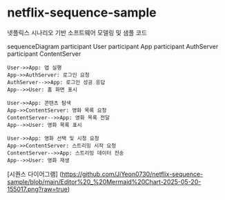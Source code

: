 # netflix-sequence-sample
넷플릭스 시나리오 기반 소프트웨어 모델링 및 샘플 코드

sequenceDiagram
    participant User
    participant App
    participant AuthServer
    participant ContentServer

    User->>App: 앱 실행
    App->>AuthServer: 로그인 요청
    AuthServer-->>App: 로그인 성공 응답
    App-->>User: 홈 화면 표시

    User->>App: 콘텐츠 탐색
    App->>ContentServer: 영화 목록 요청
    ContentServer-->>App: 영화 목록 전달
    App-->>User: 영화 목록 표시

    User->>App: 영화 선택 및 시청 요청
    App->>ContentServer: 스트리밍 시작 요청
    ContentServer-->>App: 스트리밍 데이터 전송
    App-->>User: 영화 재생

[시퀀스 다이어그램] (https://github.com/JiYeon0730/netflix-sequence-sample/blob/main/Editor%20_%20Mermaid%20Chart-2025-05-20-155017.png?raw=true)
